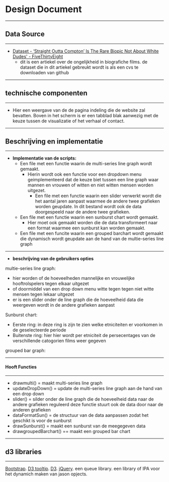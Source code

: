 # Design Document
***
## Data Source
***
* [Dataset - ‘Straight Outta Compton’ Is The Rare Biopic Not About White Dudes' - FiveThirtyEight](https://fivethirtyeight.com/features/straight-outta-compton-is-the-rare-biopic-not-about-white-dudes/)
    * dit is een artiekel over de ongelijkheid in biografiche films. de dataset die in dit artiekel gebreukt wordt is als een cvs te downloaden van github

***
## technische componenten
***
* Hier een weergave van de de pagina indeling die de website zal bevatten. Boven in het scherm is er een tabblad blak aanwezig met de keuze tussen de visualizatie of het verhaal of contact.

  
***
## Beschrijving en implementatie
***
* **Implementatie van de scripts:**
    * Een file met een functie waarin de multi-series line graph wordt gemaakt. 
        * Hierin wordt ook een functie voor een dropdown menu geimplementeerd dat de keuze biet tussen een line graph waar mannen en vrouwen of witten en niet witten mensen worden uitgezet.
            * Een file met een functie waarin een slider verwerkt wordt die het aantal jaren aanpast waarmee de andere twee grafieken worden geupdate. In dit bestand wordt ook de data doorgespeeld naar de andere twee grafieken.
    * Een file met een functie waarin een sunburst chart wordt gemaakt. 
        * Hier moet ook gemaakt worden die de data transformeert naar een format waarmee een sunburst kan worden gemaakt.
    * Een file met een funcite waarin een grouped barchart wordt gemaakt die dynamisch wordt geupdate aan de hand van de multie-series line graph
***
* **beschrijving van de gebruikers opties**

multie-series line graph:

* hier worden of de hoeveelheden mannelijke en vrouwelijke hooftrolspelers tegen elkaar uitgezet
* of doormiddel van een drop down menu witte tegen tegen niet witte mensen tegen lekaar uitgezet
* er is een slider onder de line graph die de hoeveelheid data die weergeven wordt in de andere grafieken aanpast

Sunburst chart:

 * Eerste ring: in deze ring is zijn te zien welke etniciteiten er voorkomen in de geselecteerde periode
  * Buitenste ring: hier hier wordt per etniciteit de persecentages van de verschillende catogorien films weer gegeven
     
grouped bar graph:



***
#### Hooft Functies
***
* drawmulti() = maakt multi-series line graph
* updateDropDown() = update de multi-series line graph aan de hand van een drop down
* slider() = silder onder de line graph die de hoeveelheid data naar de andere grafieken reguleerd deze functie stuurt ook de data door naar de anderen grafieken
* dataFormatSun() = de structuur van de data aanpassen zodat het geschikt is voor de sunburst
* drawSunburst() = maakt een sunburst van de meegegeven data
* drawgroupedBarchart() == maakt een grouped bar chart

***
## d3 libraries
***

[Bootstrap](https://getbootstrap.com).
[D3 tooltip](https://labratrevenge.com/d3-tip/javascripts/d3.tip.v0.6.3.js).
[D3](https://d3jsV4.org).
[jQuery](https://jquery.com).
een queue library.
een library of IPA voor het dynamich maken van jason opjects.
